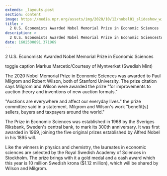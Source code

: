 ```yaml
--- 
extends: _layouts.post 
section: content 
image: https://media.npr.org/assets/img/2020/10/12/nobel01_slideshow_wide-dc8cf36c5332b3a03be3f2226328af02df591014.jpg?s=1400 
title: > 
  2 U.S. Economists Awarded Nobel Memorial Prize in Economic Sciences 
description: > 
  2 U.S. Economists Awarded Nobel Memorial Prize in Economic Sciencestoggle caption Markus Marcetic/Courtesy of Myntverket (Swedish Mint)The 2020 Nobel Memorial Prize in Economic Sciences was awarded to Paul Milgrom and Robert Wilson, both of Stanford University.The prize citation says Milgrom and Wilson were awarded the prize "for improvements to auction theory and inventions of new auction formats."The Prize in Economic Sciences was established in 1968 by the Sveriges Riksbank, Sweden's central bank, to mark its 300th anniversary.It was first awarded in 1969, joining the five original prizes established by Alfred Nobel in his 1895 will.Like the winners in physics and chemistry, the laureates in economic sciences are selected by the Royal Swedish Academy of Sciences in Stockholm. 
date: 1602500891.371969 
--- 
```

2 U.S. Economists Awarded Nobel Memorial Prize in Economic Sciences

toggle caption Markus Marcetic/Courtesy of Myntverket (Swedish Mint)

The 2020 Nobel Memorial Prize in Economic Sciences was awarded to Paul Milgrom and Robert Wilson, both of Stanford University. The prize citation says Milgrom and Wilson were awarded the prize "for improvements to auction theory and inventions of new auction formats."

"Auctions are everywhere and affect our everyday lives." the prize committee said in a statement. Milgrom and Wilson's work "benefit[s] sellers, buyers and taxpayers around the world."

The Prize in Economic Sciences was established in 1968 by the Sveriges Riksbank, Sweden's central bank, to mark its 300th anniversary. It was first awarded in 1969, joining the five original prizes established by Alfred Nobel in his 1895 will.

Like the winners in physics and chemistry, the laureates in economic sciences are selected by the Royal Swedish Academy of Sciences in Stockholm. The prize brings with it a gold medal and a cash award which this year is 10 million Swedish krona ($1.12 million), which will be shared by Wilson and Milgrom.
